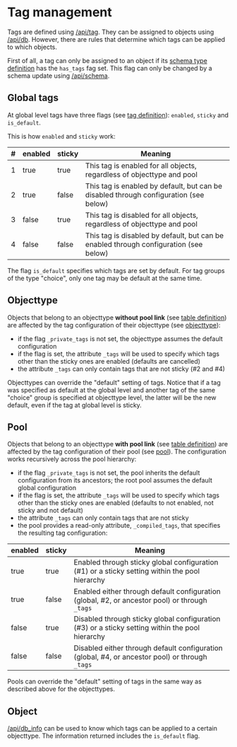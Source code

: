 # Tag management

Tags are defined using [/api/tag](/technical/api/tags/tags.md). They can be assigned to objects using [/api/db](/technical/api/db/db.md).
However, there are rules that determine which tags can be applied to which objects.

First of all, a tag can only be assigned to an object if its [schema type definition](/technical/types/schema/schema.md#table)
has the `has_tags` fag set. This flag can only be changed by a schema update using [/api/schema](/technical/api/schema/schema.md).

## Global tags

At global level tags have three flags (see [tag definition](/technical/types/tag/tag.md#tag)): `enabled`, `sticky` and `is_default`.

This is how `enabled` and `sticky` work:

| # | enabled | sticky | Meaning |
|---|---------|--------|---------|
| 1 | true    | true   | This tag is enabled for all objects, regardless of objecttype and pool |
| 2 | true    | false  | This tag is enabled by default, but can be disabled through configuration (see below) |
| 3 | false   | true   | This tag is disabled for all objects, regardless of objecttype and pool |
| 4 | false   | false  | This tag is disabled by default, but can be enabled through configuration (see below) |

The flag `is_default` specifies which tags are set by default. For tag groups of the type "choice", only one tag may be default
at the same time.

## Objecttype

Objects that belong to an objecttype **without pool link** (see [table definition](/technical/types/schema/schema.md#table))
are affected by the tag configuration of their objecttype (see [objecttype](/technical/types/objecttype/objecttype.md)):

- if the flag `_private_tags` is not set, the objecttype assumes the default configuration
- if the flag is set, the attribute `_tags` will be used to specify which tags other than the sticky ones are enabled (defaults are cancelled)
- the attribute `_tags` can only contain tags that are not sticky (#2 and #4)

Objecttypes can override the "default" setting of tags. Notice that if a tag was specified as default at the global level
and another tag of the same "choice" group is specified at objecttype level, the latter will be the new default, even if
the tag at global level is sticky.

## Pool

Objects that belong to an objecttype **with pool link** (see [table definition](/technical/types/schema/schema.md#table))
are affected by the tag configuration of their pool (see [pool](/technical/types/pool/pool.md)). The configuration works
recursively across the pool hierarchy:

- if the flag `_private_tags` is not set, the pool inherits the default configuration from its ancestors; the root
pool assumes the default global configuration
- if the flag is set, the attribute `_tags` will be used to specify which tags other than the sticky ones are enabled
(defaults to not enabled, not sticky and not default)
- the attribute `_tags` can only contain tags that are not sticky
- the pool provides a read-only attribute, `_compiled_tags`, that specifies the resulting tag configuration:

| enabled | sticky | Meaning |
|---------|--------|---------|
| true    | true   | Enabled through sticky global configuration (#1) or a sticky setting within the pool hierarchy |
| true    | false  | Enabled either through default configuration (global, #2, or ancestor pool) or through `_tags` |
| false   | true   | Disabled through sticky global configuration (#3) or a sticky setting within the pool hierarchy |
| false   | false  | Disabled either through default configuration (global, #4, or ancestor pool) or through `_tags` |

Pools can override the "default" setting of tags in the same way as described above for the objecttypes.

## Object

[/api/db_info](/technical/api/db_info/db_info.md) can be used to know which tags can be applied to a certain objecttype. The information
returned includes the `is_default` flag.

